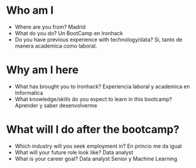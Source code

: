 # Who am I

* Where are you from? Madrid
* What do you do? Un BootCamp en Ironhack
* Do you have previous experience with technology/data? Si, tanto de manera academica como laboral.

# Why am I here

* What has brought you to Ironhack? Experiencia laboral y academica en Informatica
* What knowledge/skills do you expect to learn in this bootcamp? Aprender y saber desenvolverme 

# What will I do after the bootcamp?

* Which industry will you seek employment in? En princio me da igual
* What will your future role look like? Data analyst
* What is your career goal? Data analyst Senior y Machine Learning